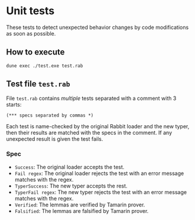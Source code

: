 # Unit tests

These tests to detect unexpected behavior changes by code modifications as soon as possible.

## How to execute

```
dune exec ./test.exe test.rab
```

## Test file `test.rab`

File `test.rab` contains *multiple* tests separated with a comment with 3 starts:

```
(*** specs separated by commas *)
```

Each test is name-checked by the original Rabbit loader and the new typer, 
then their results are matched with the specs in the comment. If any unexpected
result is given the test fails.

### Spec

- `Success`: The original loader accepts the test.
- `Fail regex`: The original loader rejects the test with an error message matches with the regex.
- `TyperSuccess`: The new typer accepts the rest.
- `TyperFail regex`: The new typer rejects the test with an error message matches with the regex.
- `Verified`: The lemmas are verified by Tamarin prover.
- `Falsified`: The lemmas are falsified by Tamarin prover.
